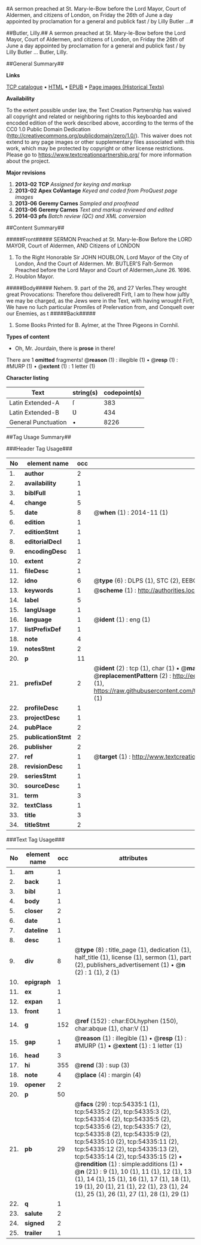 #A sermon preached at St. Mary-le-Bow before the Lord Mayor, Court of Aldermen, and citizens of London, on Friday the 26th of June a day appointed by proclamation for a general and publick fast / by Lilly Butler ...#

##Butler, Lilly.##
A sermon preached at St. Mary-le-Bow before the Lord Mayor, Court of Aldermen, and citizens of London, on Friday the 26th of June a day appointed by proclamation for a general and publick fast / by Lilly Butler ...
Butler, Lilly.

##General Summary##

**Links**

[TCP catalogue](http://www.ota.ox.ac.uk/tcp/)  • 
[HTML](http://tei.it.ox.ac.uk/tcp/Texts-HTML/free/A30/A30731.html)  • 
[EPUB](http://tei.it.ox.ac.uk/tcp/Texts-EPUB/free/A30/A30731.epub) • 
[Page images (Historical Texts)](https://historicaltexts.jisc.ac.uk/eebo-12116548e)

**Availability**

To the extent possible under law, the Text Creation Partnership has waived all copyright and related or neighboring rights to this keyboarded and encoded edition of the work described above, according to the terms of the CC0 1.0 Public Domain Dedication (http://creativecommons.org/publicdomain/zero/1.0/). This waiver does not extend to any page images or other supplementary files associated with this work, which may be protected by copyright or other license restrictions. Please go to https://www.textcreationpartnership.org/ for more information about the project.

**Major revisions**

1. __2013-02__ __TCP__ *Assigned for keying and markup*
1. __2013-02__ __Apex CoVantage__ *Keyed and coded from ProQuest page images*
1. __2013-06__ __Geremy Carnes__ *Sampled and proofread*
1. __2013-06__ __Geremy Carnes__ *Text and markup reviewed and edited*
1. __2014-03__ __pfs__ *Batch review (QC) and XML conversion*

##Content Summary##

#####Front#####
 SERMON Preached at St. Mary-le-Bow Before the LORD MAYOR, Court of Aldermen, AND Citizens of LONDON
1. To the Right Honorable Sir JOHN HOUBLON, Lord Mayor of the City of London, And the Court of Aldermen.
 Mr. BUTLER'S Faſt-Sermon Preached before the Lord Mayor and Court of Aldermen,June 26. 1696.
1. Houblon Mayor.

#####Body#####
Nehem. 9. part of the 26, and 27 Verſes.They wrought great Provocations: Therefore thou deliveredſt Firſt, I am to ſhew how juſtly we may be charged, as the Jews were in the Text, with having wrought Firſt, We have no ſuch particular Promiſes of Preſervation from, and Conqueſt over our Enemies, as t
#####Back#####

1. Some Books Printed for B. Aylmer, at the Three Pigeons in Cornhil.

**Types of content**

  * Oh, Mr. Jourdain, there is **prose** in there!

There are 1 **omitted** fragments! 
 @__reason__ (1) : illegible (1)  •  @__resp__ (1) : #MURP (1)  •  @__extent__ (1) : 1 letter (1)

**Character listing**


|Text|string(s)|codepoint(s)|
|---|---|---|
|Latin Extended-A|ſ|383|
|Latin Extended-B|Ʋ|434|
|General Punctuation|•|8226|

##Tag Usage Summary##

###Header Tag Usage###

|No|element name|occ|attributes|
|---|---|---|---|
|1.|__author__|2||
|2.|__availability__|1||
|3.|__biblFull__|1||
|4.|__change__|5||
|5.|__date__|8| @__when__ (1) : 2014-11 (1)|
|6.|__edition__|1||
|7.|__editionStmt__|1||
|8.|__editorialDecl__|1||
|9.|__encodingDesc__|1||
|10.|__extent__|2||
|11.|__fileDesc__|1||
|12.|__idno__|6| @__type__ (6) : DLPS (1), STC (2), EEBO-CITATION (1), OCLC (1), VID (1)|
|13.|__keywords__|1| @__scheme__ (1) : http://authorities.loc.gov/ (1)|
|14.|__label__|5||
|15.|__langUsage__|1||
|16.|__language__|1| @__ident__ (1) : eng (1)|
|17.|__listPrefixDef__|1||
|18.|__note__|4||
|19.|__notesStmt__|2||
|20.|__p__|11||
|21.|__prefixDef__|2| @__ident__ (2) : tcp (1), char (1)  •  @__matchPattern__ (2) : ([0-9\-]+):([0-9IVX]+) (1), (.+) (1)  •  @__replacementPattern__ (2) : http://eebo.chadwyck.com/downloadtiff?vid=$1&page=$2 (1), https://raw.githubusercontent.com/textcreationpartnership/Texts/master/tcpchars.xml#$1 (1)|
|22.|__profileDesc__|1||
|23.|__projectDesc__|1||
|24.|__pubPlace__|2||
|25.|__publicationStmt__|2||
|26.|__publisher__|2||
|27.|__ref__|1| @__target__ (1) : http://www.textcreationpartnership.org/docs/. (1)|
|28.|__revisionDesc__|1||
|29.|__seriesStmt__|1||
|30.|__sourceDesc__|1||
|31.|__term__|3||
|32.|__textClass__|1||
|33.|__title__|3||
|34.|__titleStmt__|2||


###Text Tag Usage###

|No|element name|occ|attributes|
|---|---|---|---|
|1.|__am__|1||
|2.|__back__|1||
|3.|__bibl__|1||
|4.|__body__|1||
|5.|__closer__|2||
|6.|__date__|1||
|7.|__dateline__|1||
|8.|__desc__|1||
|9.|__div__|8| @__type__ (8) : title_page (1), dedication (1), half_title (1), license (1), sermon (1), part (2), publishers_advertisement (1)  •  @__n__ (2) : 1 (1), 2 (1)|
|10.|__epigraph__|1||
|11.|__ex__|1||
|12.|__expan__|1||
|13.|__front__|1||
|14.|__g__|152| @__ref__ (152) : char:EOLhyphen (150), char:abque (1), char:V (1)|
|15.|__gap__|1| @__reason__ (1) : illegible (1)  •  @__resp__ (1) : #MURP (1)  •  @__extent__ (1) : 1 letter (1)|
|16.|__head__|3||
|17.|__hi__|355| @__rend__ (3) : sup (3)|
|18.|__note__|4| @__place__ (4) : margin (4)|
|19.|__opener__|2||
|20.|__p__|50||
|21.|__pb__|29| @__facs__ (29) : tcp:54335:1 (1), tcp:54335:2 (2), tcp:54335:3 (2), tcp:54335:4 (2), tcp:54335:5 (2), tcp:54335:6 (2), tcp:54335:7 (2), tcp:54335:8 (2), tcp:54335:9 (2), tcp:54335:10 (2), tcp:54335:11 (2), tcp:54335:12 (2), tcp:54335:13 (2), tcp:54335:14 (2), tcp:54335:15 (2)  •  @__rendition__ (1) : simple:additions (1)  •  @__n__ (21) : 9 (1), 10 (1), 11 (1), 12 (1), 13 (1), 14 (1), 15 (1), 16 (1), 17 (1), 18 (1), 19 (1), 20 (1), 21 (1), 22 (1), 23 (1), 24 (1), 25 (1), 26 (1), 27 (1), 28 (1), 29 (1)|
|22.|__q__|1||
|23.|__salute__|2||
|24.|__signed__|2||
|25.|__trailer__|1||
